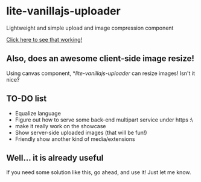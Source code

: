 # lite-vanillajs-uploader

Lightweight and simple upload and image compression component

[Click here to see that working!](https://marcelomathias.github.io/lite-vanillajs-uploader/liteVanillaJSTester.html)


## Also, does an awesome client-side image resize!

Using canvas component, **lite-vanillajs-uploader* can resize images! Isn't it nice?

## TO-DO list

* Equalize language
* Figure out how to serve some back-end multipart service under https :\
* make it really work on the showcase
* Show server-side uploaded images (that will be fun!)
* Friendly show another kind of media/extensions

## Well... it is already useful

If you need some solution like this, go ahead, and use it!
Just let me know.
